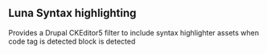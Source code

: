 ## Luna Syntax highlighting

Provides a Drupal CKEditor5 filter to include syntax highlighter assets when code tag is detected block is detected

